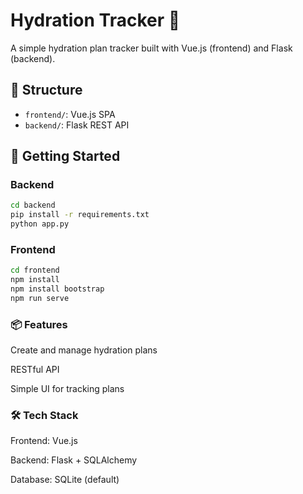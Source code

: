 # Hydration Tracker 🚰

A simple hydration plan tracker built with Vue.js (frontend) and Flask (backend).

## 📁 Structure
- `frontend/`: Vue.js SPA
- `backend/`: Flask REST API

## 🚀 Getting Started

### Backend
```bash
cd backend
pip install -r requirements.txt
python app.py
```
### Frontend
```bash
cd frontend
npm install
npm install bootstrap
npm run serve
```

### 📦 Features
Create and manage hydration plans

RESTful API

Simple UI for tracking plans

### 🛠 Tech Stack
Frontend: Vue.js

Backend: Flask + SQLAlchemy

Database: SQLite (default)

